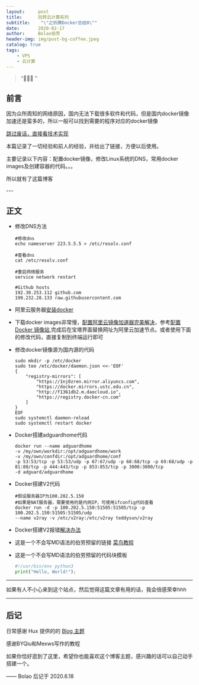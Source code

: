 ```yaml
---
layout:     post
title:      玩转云计算系列
subtitle:    "\"之折腾Docker总结0\""
date:       2020-02-17
author:     Bolao伯劳
header-img: img/post-bg-coffee.jpeg
catalog: true
tags:
    - VPS
    - 云计算
---
```


> “🙉🙉🙉 ”


## 前言

因为众所周知的网络原因，国内无法下载很多软件和代码，但是国内docker镜像加速还是蛮多的，所以一般可以找到需要的程序对应的docker镜像

[跳过废话，直接看技术实现 ](#build) 

本篇记录了一切经验和前人的经验，并给出了链接，方便以后使用。

主要记录以下内容：配置docker镜像，修改Linux系统的DNS，常用docker images及创建容器的代码。。。

所以就有了这篇博客

<p id = "build"></p>
---

## 正文

+ 修改DNS方法

    ```
    #修改dns
    echo nameserver 223.5.5.5 > /etc/resolv.conf

    #查看dns
    cat /etc/resolv.conf

    #重启网络服务
    service network restart

    #Github hosts
    192.30.253.112 github.com
    199.232.28.133 raw.githubusercontent.com
    ```

+ 阿里云服务器[安装docker](https://yq.aliyun.com/articles/110806?spm=5176.8351553.0.0.3f491991aRC9Xu)

+ 下载docker images非常慢，[配置阿里云镜像加速器完美解决](https://blog.csdn.net/niukaoying6674/article/details/87788282)，参考[配置 Docker 镜像站](https://www.daocloud.io/mirror#accelerator-doc),完成后在宝塔界面替换网址为阿里云加速节点。或者使用下面的修改代码，直接复制到终端运行即可

+ 修改docker镜像源为国内源的代码

    ```
    sudo mkdir -p /etc/docker
    sudo tee /etc/docker/daemon.json <<-'EOF'
    {
        "registry-mirrors": [
            "https://1nj0zren.mirror.aliyuncs.com",
            "https://docker.mirrors.ustc.edu.cn",
            "http://f1361db2.m.daocloud.io",
            "https://registry.docker-cn.com"
        ]
    }
    EOF
    sudo systemctl daemon-reload
    sudo systemctl restart docker
    ```
    
+ Docker搭建adguardhome代码

    ```
    docker run --name adguardhome 
    -v /my/own/workdir:/opt/adguardhome/work 
    -v /my/own/confdir:/opt/adguardhome/conf 
    -p 53:53/tcp -p 53:53/udp -p 67:67/udp -p 68:68/tcp -p 69:68/udp -p 81:80/tcp -p 444:443/tcp -p 853:853/tcp -p 3000:3000/tcp 
    -d adguard/adguardhome
    ```
+ Docker搭建V2代码

    ```
    #假设服务器IP为100.202.5.150
    #如果是NAT服务器，需要使用的是内网IP，可使用ifconfig代码查看
    docker run -d -p 100.202.5.150:51505:51505/tcp -p 100.202.5.150:51505:51505/udp 
    --name v2ray -v /etc/v2ray:/etc/v2ray teddysun/v2ray
    ```
    
+ Docker搭建V2报错[解决办法](https://blog.csdn.net/qq_25112523/article/details/99822130)

+ 这是一个不会写MD语法的伯劳预留的链接 [菜鸟教程](https://www.runoob.com)

+ 这是一个不会写MD语法的伯劳预留的代码块模板

    ```python
    #!/usr/bin/env python3
    print("Hello, World!");
    ```



---


如果有人不小心来到这个站点，然后觉得这篇文章有用的话，我会倍感荣幸hhh



---


## 后记

日常感谢 Hux 提供的的 [Blog 主题](https://github.com/Huxpro/huxpro.github.io)

感谢BYQiu和Mexws写作的教程

如果你恰好逛到了这里，希望你也能喜欢这个博客主题，感兴趣的话可以自己动手搭建一个。

—— Bolao 后记于 2020.6.18


